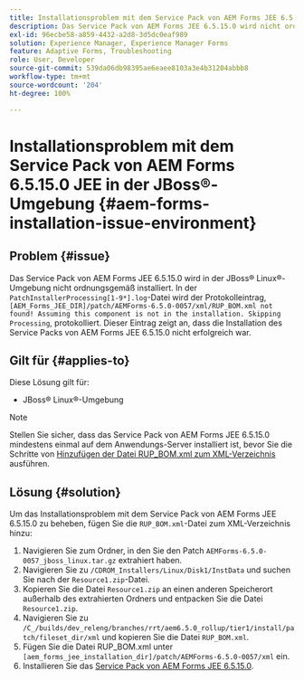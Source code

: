 ```yaml
---
title: Installationsproblem mit dem Service Pack von AEM Forms JEE 6.5.15.0 in der JBoss® Linux®-Umgebung
description: Das Service Pack von AEM Forms JEE 6.5.15.0 wird nicht ordnungsgemäß in der JBoss® Linux®-Umgebung installiert. Patch-Änderungen werden nicht auf den Anwendungs-Server angewendet. Fügen Sie die Datei „RUP_BOM.xml“ zum XML-Verzeichnis hinzu.
exl-id: 96ecbe58-a859-4432-a2d8-3d5dc0eaf989
solution: Experience Manager, Experience Manager Forms
feature: Adaptive Forms, Troubleshooting
role: User, Developer
source-git-commit: 539da06db98395ae6eaee8103a3e4b31204abbb8
workflow-type: tm+mt
source-wordcount: '204'
ht-degree: 100%

---
```


# Installationsproblem mit dem Service Pack von AEM Forms 6.5.15.0 JEE in der JBoss®-Umgebung {#aem-forms-installation-issue-environment}

## Problem {#issue}

Das Service Pack von AEM Forms JEE 6.5.15.0 wird in der JBoss® Linux®-Umgebung nicht ordnungsgemäß installiert. In der `PatchInstallerProcessing[1-9*].log`-Datei wird der Protokolleintrag, `[AEM_Forms_JEE_DIR]/patch/AEMForms-6.5.0-0057/xml/RUP_BOM.xml not found! Assuming this component is not in the installation. Skipping Processing`, protokolliert. Dieser Eintrag zeigt an, dass die Installation des Service Packs von AEM Forms JEE 6.5.15.0 nicht erfolgreich war.

## Gilt für {#applies-to}

Diese Lösung gilt für:
* JBoss® Linux®-Umgebung

>[!NOTE]
>
> Stellen Sie sicher, dass das Service Pack von AEM Forms JEE 6.5.15.0 mindestens einmal auf dem Anwendungs-Server installiert ist, bevor Sie die Schritte von [Hinzufügen der Datei RUP_BOM.xml zum XML-Verzeichnis](#solution-solution) ausführen.

## Lösung {#solution}

Um das Installationsproblem mit dem Service Pack von AEM Forms JEE 6.5.15.0 zu beheben, fügen Sie die `RUP_BOM.xml`-Datei zum XML-Verzeichnis hinzu:
1. Navigieren Sie zum Ordner, in den Sie den Patch `AEMForms-6.5.0-0057_jboss_linux.tar.gz` extrahiert haben.
1. Navigieren Sie zu `/CDROM_Installers/Linux/Disk1/InstData` und suchen Sie nach der `Resource1.zip`-Datei.
1. Kopieren Sie die Datei `Resource1.zip` an einen anderen Speicherort außerhalb des extrahierten Ordners und entpacken Sie die Datei `Resource1.zip`.
1. Navigieren Sie zu `/C_/builds/dev_releng/branches/rrt/aem6.5.0_rollup/tier1/install/patch/fileset_dir/xml` und kopieren Sie die Datei `RUP_BOM.xml`.
1. Fügen Sie die Datei RUP_BOM.xml unter `[aem_forms_jee_installation_dir]/patch/AEMForms-6.5.0-0057/xml` ein.
1. Installieren Sie das [Service Pack von AEM Forms JEE 6.5.15.0](https://experienceleague.adobe.com/docs/experience-manager-release-information/aem-release-updates/forms-updates/aem-forms-releases.html?lang=de).

